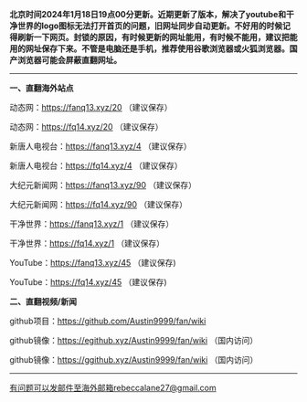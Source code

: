 **北京时间2024年1月18日19点00分更新。近期更新了版本，解决了youtube和干净世界的logo图标无法打开首页的问题，旧网址同步自动更新。不好用的时候记得刷新一下网页。封锁的原因，有时候更新的网址能用，有时候不能用，建议把能用的网址保存下来。不管是电脑还是手机，推荐使用谷歌浏览器或火狐浏览器。国产浏览器可能会屏蔽直翻网址。**

***

**一、直翻海外站点**

动态网：https://fanq13.xyz/20 （建议保存）

动态网：https://fq14.xyz/20 （建议保存）

新唐人电视台：https://fanq13.xyz/4 （建议保存）

新唐人电视台：https://fq14.xyz/4 （建议保存）

大纪元新闻网：https://fanq13.xyz/90 （建议保存）

大纪元新闻网：https://fq14.xyz/90 （建议保存）

干净世界：https://fanq13.xyz/1 （建议保存）

干净世界：https://fq14.xyz/1 （建议保存）

YouTube：https://fanq13.xyz/45 （建议保存)

YouTube：https://fq14.xyz/45 （建议保存)

**二、直翻视频/新闻**

github项目：https://github.com/Austin9999/fan/wiki

github镜像：https://egithub.xyz/Austin9999/fan/wiki （国内访问）

github镜像：https://ggithub.xyz/Austin9999/fan/wiki （国内访问）

***


有问题可以发邮件至海外邮箱rebeccalane27@gmail.com

